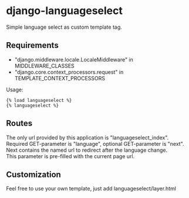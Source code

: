 # django-languageselect

Simple language select as custom template tag.

## Requirements
* "django.middleware.locale.LocaleMiddleware" in MIDDLEWARE_CLASSES
* "django.core.context_processors.request" in TEMPLATE_CONTEXT_PROCESSORS

Usage:
```django
{% load languageselect %}
{% languageselect %}
```

## Routes

The only url provided by this application is "languageselect_index".  
Required GET-parameter is "language", optional GET-parameter is "next".  
Next contains the named url to redirect after the language change.  
This parameter is pre-filled with the current page url.  

## Customization

Feel free to use your own template, just add languageselect/layer.html